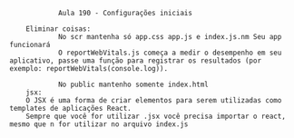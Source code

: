                Aula 190 - Configurações iniciais

        Eliminar coisas:
                No scr mantenha só app.css app.js e index.js.nm Seu app funcionará
                O reportWebVitals.js começa a medir o desempenho em seu aplicativo, passe uma função para registrar os resultados (por exemplo: reportWebVitals(console.log)).
                
                No public mantenho somente index.html
        jsx:
        O JSX é uma forma de criar elementos para serem utilizadas como templates de aplicações React.
        Sempre que você for utilizar .jsx você precisa importar o react, mesmo que n for utilizar no arquivo index.js
